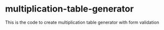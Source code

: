 # multiplication-table-generator
This is the code to create multiplication table generator with form validation
